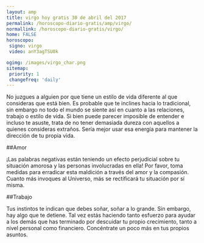 ```yaml
---
layout: amp
title: virgo hoy gratis 30 de abril del 2017 
permalink: /horoscopo-diario-gratis/amp/virgo/
normallink: /horoscopo-diario-gratis/virgo/
home: FALSE
horoscopo:
 signo: virgo
 video: anY3agTSU0k

ogimg: /images/virgo_char.png
sitemap:
 priority: 1
 changefreq: 'daily'
---
```



No juzgues a alguien por que tiene un estilo de vida diferente al que consideras que está bien. Es probable que te inclines hacia lo tradicional, sin embargo no todo el mundo se siente así en cuanto a las relaciones, trabajo o estilo de vida. Si bien puede parecer imposible de entender e incluso te asuste, trata de no tener demasiada dureza con aquellos a quienes consideras extraños. Sería mejor usar esa energía para mantener la dirección de tu propia vida.

##Amor

¡Las palabras negativas están teniendo un efecto perjudicial sobre tu situación amorosa y las personas involucradas en ella! Por favor, toma medidas para erradicar esta maldición a través del amor y la compasión. Cuanto más invoques al Universo, más se rectificará tu situación por sí misma.

##Trabajo

Tus instintos te indican que debes soñar, soñar a lo grande. Sin embargo, hay algo que te detiene. Tal vez estás haciendo tanto esfuerzo para ayudar a los demás que has terminado por descuidar tu propio crecimiento, tanto a nivel personal como financiero. Concéntrate un poco más en tus propios asuntos.
